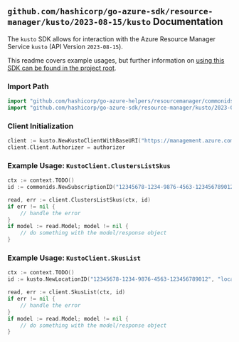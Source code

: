 
## `github.com/hashicorp/go-azure-sdk/resource-manager/kusto/2023-08-15/kusto` Documentation

The `kusto` SDK allows for interaction with the Azure Resource Manager Service `kusto` (API Version `2023-08-15`).

This readme covers example usages, but further information on [using this SDK can be found in the project root](https://github.com/hashicorp/go-azure-sdk/tree/main/docs).

### Import Path

```go
import "github.com/hashicorp/go-azure-helpers/resourcemanager/commonids"
import "github.com/hashicorp/go-azure-sdk/resource-manager/kusto/2023-08-15/kusto"
```


### Client Initialization

```go
client := kusto.NewKustoClientWithBaseURI("https://management.azure.com")
client.Client.Authorizer = authorizer
```


### Example Usage: `KustoClient.ClustersListSkus`

```go
ctx := context.TODO()
id := commonids.NewSubscriptionID("12345678-1234-9876-4563-123456789012")

read, err := client.ClustersListSkus(ctx, id)
if err != nil {
	// handle the error
}
if model := read.Model; model != nil {
	// do something with the model/response object
}
```


### Example Usage: `KustoClient.SkusList`

```go
ctx := context.TODO()
id := kusto.NewLocationID("12345678-1234-9876-4563-123456789012", "locationValue")

read, err := client.SkusList(ctx, id)
if err != nil {
	// handle the error
}
if model := read.Model; model != nil {
	// do something with the model/response object
}
```
